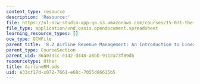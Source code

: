 ```yaml
---
content_type: resource
description: 'Resource:'
file: https://ol-ocw-studio-app-qa.s3.amazonaws.com/courses/15-071-the-analytics-edge-spring-2017/e33cf17dc0727661e68c7055d86615b5_AirlineRM.ods
file_type: application/vnd.oasis.opendocument.spreadsheet
learning_resource_types: []
ocw_type: OCWFile
parent_title: '8.2 Airline Revenue Management: An Introduction to Linear Optimization '
parent_type: CourseSection
parent_uid: 86a033cc-e142-d448-a8bb-9112a73f89db
resourcetype: Other
title: AirlineRM.ods
uid: e33cf17d-c072-7661-e68c-7055d86615b5
---
```

